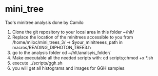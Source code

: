 mini_tree
=========

Tao's minitree analysis done by Camilo

1. Clone the git repository to your local area in this folder ~/hlt/
2. Replace the location of the minitrees accessible to you from /home/miloc/mini_trees_3/ -> $your_minitreees_path in macros/READING_DIPHOTON_TREE3.h
3. go to the analysis folder cd ~/hlt/analsyis_folder/
4. Make executable all the needed scripts with:
cd scripts;chmod +x *.sh
5. execute ../scripts/ggh.sh
6. you will get all histograms and images for GGH samples


